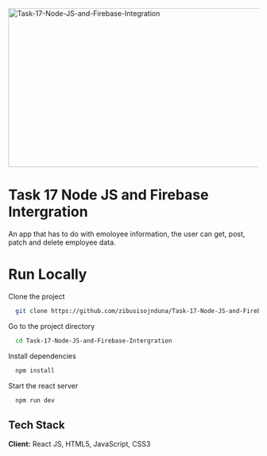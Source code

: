 <img src="https://socialify.git.ci/zibusisojnduna/Task-17-Node-JS-and-Firebase-Integration/image?font=Inter&language=1&name=1&owner=1&pattern=Circuit%20Board&stargazers=1&theme=Dark" alt="Task-17-Node-JS-and-Firebase-Integration" width="640" height="320" />

<h1>Task 17 Node JS and Firebase Intergration</h1>

<p>An app that has to do with emoloyee information, the user can get, post, patch and delete employee data.</p>

# Run Locally
Clone the project
```bash
  git clone https://github.com/zibusisojnduna/Task-17-Node-JS-and-Firebase-Intergration
```
Go to the project directory
```bash
  cd Task-17-Node-JS-and-Firebase-Intergration
```
Install dependencies
```bash
  npm install
```
Start the react server
```bash
  npm run dev
```
## Tech Stack
**Client:** React JS, HTML5, JavaScript, CSS3

